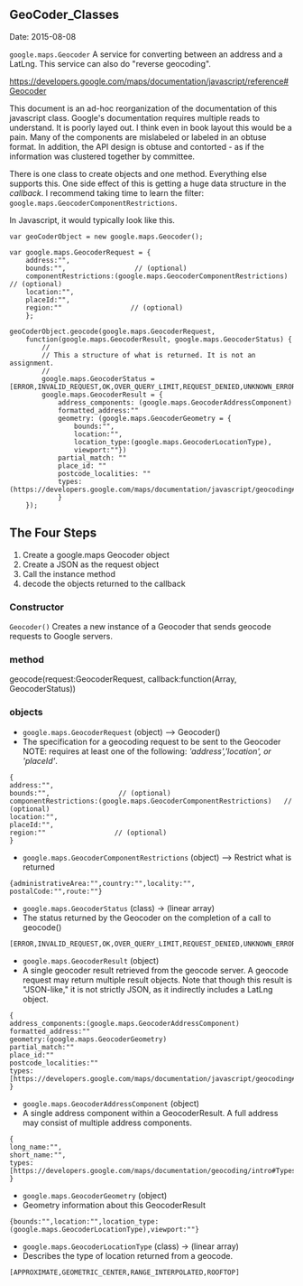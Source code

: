 ## GeoCoder_Classes ##
Date: 2015-08-08

`google.maps.Geocoder`
A service for converting between an address and a LatLng. This service can also do "reverse geocoding".

https://developers.google.com/maps/documentation/javascript/reference#Geocoder

This document is an ad-hoc reorganization of the documentation of this javascript class. Google's documentation requires multiple reads to understand. It is poorly layed out. I think even in book layout this would be a pain. Many of the components are mislabeled or labeled in an obtuse format. In addition, the API design is obtuse and contorted - as if the information was clustered together by committee.

There is one class to create objects and one method. Everything else supports this. One side effect of this is getting a huge data structure in the *callback*. I recommend taking time to learn the filter: `google.maps.GeocoderComponentRestrictions`.

In Javascript, it would typically look like this.

```
var geoCoderObject = new google.maps.Geocoder();

var google.maps.GeocoderRequest = {
	address:"",
	bounds:"",                 // (optional)
	componentRestrictions:(google.maps.GeocoderComponentRestrictions)   // (optional)
	location:"",
	placeId:"",
	region:""                 // (optional)
	};

geoCoderObject.geocode(google.maps.GeocoderRequest,
	function(google.maps.GeocoderResult, google.maps.GeocoderStatus) {
        //
        // This a structure of what is returned. It is not an assignment.
        //
		google.maps.GeocoderStatus = [ERROR,INVALID_REQUEST,OK,OVER_QUERY_LIMIT,REQUEST_DENIED,UNKNOWN_ERROR,ZERO_RESULTS];
		google.maps.GeocoderResult = {
			address_components: (google.maps.GeocoderAddressComponent)
			formatted_address:""
			geometry: (google.maps.GeocoderGeometry = {
				bounds:"",
				location:"",
				location_type:(google.maps.GeocoderLocationType),
				viewport:""})
			partial_match: ""
			place_id: ""
			postcode_localities: ""
			types: (https://developers.google.com/maps/documentation/javascript/geocoding#GeocodingAddressTypes)
			}
	});
```

## The Four Steps ##

1. Create a google.maps Geocoder object
2. Create a JSON as the request object
3. Call the instance method
4. decode the objects returned to the callback

### Constructor ###

`Geocoder()` Creates a new instance of a Geocoder that sends geocode requests to Google servers.

### method ##

geocode(request:GeocoderRequest, callback:function(Array<GeocoderResult>, GeocoderStatus))

### objects ##

* `google.maps.GeocoderRequest` (object) --> Geocoder()
* The specification for a geocoding request to be sent to the Geocoder
NOTE: requires at least one of the following: *'address','location', or 'placeId'*.
```
{
address:"",
bounds:"",                 // (optional)
componentRestrictions:(google.maps.GeocoderComponentRestrictions)   // (optional)
location:"",
placeId:"",
region:""                 // (optional)
}
```

* `google.maps.GeocoderComponentRestrictions` (object) -->  Restrict what is returned
```
{administrativeArea:"",country:"",locality:"",	postalCode:"",route:""}
```

* `google.maps.GeocoderStatus` (class) -> (linear array)
* The status returned by the Geocoder on the completion of a call to geocode()
```
[ERROR,INVALID_REQUEST,OK,OVER_QUERY_LIMIT,REQUEST_DENIED,UNKNOWN_ERROR,ZERO_RESULTS]
```

* `google.maps.GeocoderResult` (object)
* A single geocoder result retrieved from the geocode server. A geocode request may return multiple result objects. Note that though this result is "JSON-like," it is not strictly JSON, as it indirectly includes a LatLng object.
```
{
address_components:(google.maps.GeocoderAddressComponent)
formatted_address:""
geometry:(google.maps.GeocoderGeometry)
partial_match:""
place_id:""
postcode_localities:""
types:[https://developers.google.com/maps/documentation/javascript/geocoding#GeocodingAddressTypes]
}
```

* `google.maps.GeocoderAddressComponent` (object)
* A single address component within a GeocoderResult. A full address may consist of multiple address components.
```
{
long_name:"",
short_name:"",
types:[https://developers.google.com/maps/documentation/geocoding/intro#Types]
}
```

* `google.maps.GeocoderGeometry`  (object)
* Geometry information about this GeocoderResult
```
{bounds:"",location:"",location_type:(google.maps.GeocoderLocationType),viewport:""}
```

* `google.maps.GeocoderLocationType` (class) -> (linear array)
* Describes the type of location returned from a geocode.
```
[APPROXIMATE,GEOMETRIC_CENTER,RANGE_INTERPOLATED,ROOFTOP]
```
